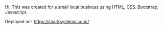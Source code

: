 Hi, This was created for a small local business using HTML, CSS, Bootstrap, Javascript.

Deployed on- https://sharksystems.co.in/
